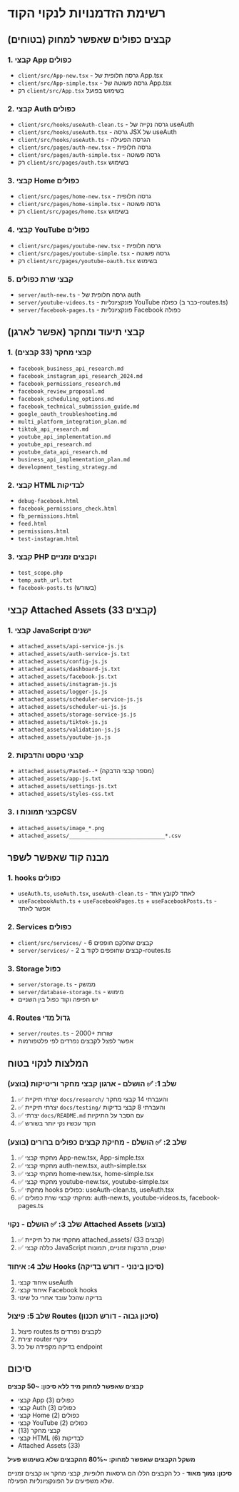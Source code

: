 # רשימת הזדמנויות לנקוי הקוד

## קבצים כפולים שאפשר למחוק (בטוחים)

### 1. קבצי App כפולים
- `client/src/App-new.tsx` - גרסה חלופית של App.tsx
- `client/src/App-simple.tsx` - גרסה פשוטה של App.tsx
- רק `client/src/App.tsx` בשימוש בפועל

### 2. קבצי Auth כפולים
- `client/src/hooks/useAuth-clean.ts` - גרסה נקייה של useAuth
- `client/src/hooks/useAuth.tsx` - גרסה JSX של useAuth
- `client/src/hooks/useAuth.ts` - הגרסה הפעילה
- `client/src/pages/auth-new.tsx` - גרסה חלופית
- `client/src/pages/auth-simple.tsx` - גרסה פשוטה
- רק `client/src/pages/auth.tsx` בשימוש

### 3. קבצי Home כפולים
- `client/src/pages/home-new.tsx` - גרסה חלופית
- `client/src/pages/home-simple.tsx` - גרסה פשוטה
- רק `client/src/pages/home.tsx` בשימוש

### 4. קבצי YouTube כפולים
- `client/src/pages/youtube-new.tsx` - גרסה חלופית
- `client/src/pages/youtube-simple.tsx` - גרסה פשוטה
- רק `client/src/pages/youtube-oauth.tsx` בשימוש

### 5. קבצי שרת כפולים
- `server/auth-new.ts` - גרסה חלופית של auth
- `server/youtube-videos.ts` - פונקציונליות YouTube כפולה (כבר ב-routes.ts)
- `server/facebook-pages.ts` - פונקציונליות Facebook כפולה

## קבצי תיעוד ומחקר (אפשר לארגן)

### 1. קבצי מחקר (33 קבצים)
- `facebook_business_api_research.md`
- `facebook_instagram_api_research_2024.md`
- `facebook_permissions_research.md`
- `facebook_review_proposal.md`
- `facebook_scheduling_options.md`
- `facebook_technical_submission_guide.md`
- `google_oauth_troubleshooting.md`
- `multi_platform_integration_plan.md`
- `tiktok_api_research.md`
- `youtube_api_implementation.md`
- `youtube_api_research.md`
- `youtube_data_api_research.md`
- `business_api_implementation_plan.md`
- `development_testing_strategy.md`

### 2. קבצי HTML לבדיקות
- `debug-facebook.html`
- `facebook_permissions_check.html`
- `fb_permissions.html`
- `feed.html`
- `permissions.html`
- `test-instagram.html`

### 3. קבצי PHP וקבצים זמניים
- `test_scope.php`
- `temp_auth_url.txt`
- `facebook-posts.ts` (בשורש)

## קבצי Attached Assets (33 קבצים)

### 1. קבצי JavaScript ישנים
- `attached_assets/api-service-js.js`
- `attached_assets/auth-service-js.txt`
- `attached_assets/config-js.js`
- `attached_assets/dashboard-js.txt`
- `attached_assets/facebook-js.txt`
- `attached_assets/instagram-js.js`
- `attached_assets/logger-js.js`
- `attached_assets/scheduler-service-js.js`
- `attached_assets/scheduler-ui-js.js`
- `attached_assets/storage-service-js.js`
- `attached_assets/tiktok-js.js`
- `attached_assets/validation-js.js`
- `attached_assets/youtube-js.js`

### 2. קבצי טקסט והדבקות
- `attached_assets/Pasted--*` (מספר קבצי הדבקה)
- `attached_assets/app-js.txt`
- `attached_assets/settings-js.txt`
- `attached_assets/styles-css.txt`

### 3. קבצי תמונות וCSV
- `attached_assets/image_*.png`
- `attached_assets/______________________________*.csv`

## מבנה קוד שאפשר לשפר

### 1. hooks כפולים
- `useAuth.ts`, `useAuth.tsx`, `useAuth-clean.ts` - לאחד לקובץ אחד
- `useFacebookAuth.ts` + `useFacebookPages.ts` + `useFacebookPosts.ts` - אפשר לאחד

### 2. Services כפולים
- `client/src/services/` - 6 קבצים שחלקם חופפים
- `server/services/` - 2 קבצים שחופפים לקוד ב-routes.ts

### 3. Storage כפול
- `server/storage.ts` - ממשק
- `server/database-storage.ts` - מימוש
- יש חפיפה וקוד כפול בין השניים

### 4. Routes גדול מדי
- `server/routes.ts` - 2000+ שורות
- אפשר לפצל לקבצים נפרדים לפי פלטפורמות

## המלצות לנקוי בטוח

### שלב 1: ✅ הושלם - ארגון קבצי מחקר וריטיקות (בוצע)
1. ✅ יצרתי תיקיית `docs/research/` והעברתי 14 קבצי מחקר
2. ✅ יצרתי תיקיית `docs/testing/` והעברתי 8 קבצי בדיקות
3. ✅ יצרתי `docs/README.md` עם הסבר על התיקיות
4. ✅ הקוד עכשיו נקי יותר בשורש

### שלב 2: ✅ הושלם - מחיקת קבצים כפולים ברורים (בוצע)
1. ✅ מחקתי קבצי App-new.tsx, App-simple.tsx
2. ✅ מחקתי קבצי auth-new.tsx, auth-simple.tsx  
3. ✅ מחקתי קבצי home-new.tsx, home-simple.tsx
4. ✅ מחקתי קבצי youtube-new.tsx, youtube-simple.tsx
5. ✅ מחקתי hooks כפולים: useAuth-clean.ts, useAuth.tsx
6. ✅ מחקתי קבצי שרת כפולים: auth-new.ts, youtube-videos.ts, facebook-pages.ts

### שלב 3: ✅ הושלם - נקוי Attached Assets (בוצע)
1. ✅ מחקתי את כל תיקיית attached_assets/ (33 קבצים)
2. ✅ כללה קבצי JavaScript ישנים, הדבקות זמניים, תמונות

### שלב 4: איחוד Hooks (סיכון בינוני - דורש בדיקה)
1. איחוד קבצי useAuth
2. איחוד קבצי Facebook hooks
3. בדיקה שהכל עובד אחרי כל שינוי

### שלב 5: פיצול Routes (סיכון גבוה - דורש תכנון)
1. פיצול routes.ts לקבצים נפרדים
2. יצירת router עיקרי
3. בדיקה מקפידה של כל endpoint

## סיכום

**קבצים שאפשר למחוק מיד ללא סיכון: ~50 קבצים**
- קבצי App כפולים (3)
- קבצי Auth כפולים (3)  
- קבצי Home כפולים (2)
- קבצי YouTube כפולים (2)
- קבצי מחקר (13)
- קבצי HTML לבדיקות (6)
- Attached Assets (33)

**משקל הקבצים שאפשר למחוק: ~80% מהקבצים שלא בשימוש פעיל**

**סיכון: נמוך מאוד** - כל הקבצים הללו הם גרסאות חלופיות, קבצי מחקר או קבצים זמניים שלא משפיעים על הפונקציונליות הפעילה.